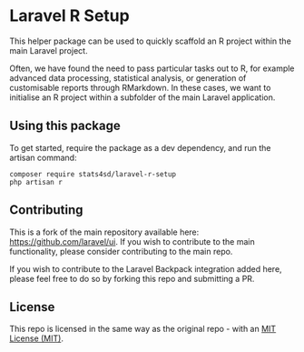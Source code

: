 # Laravel R Setup

This helper package can be used to quickly scaffold an R project within the main Laravel project.

Often, we have found the need to pass particular tasks out to R, for example advanced data processing, statistical analysis, or generation of customisable reports through RMarkdown. In these cases, we want to initialise an R project within a subfolder of the main Laravel application. 

## Using this package

To get started, require the package as a dev dependency, and run the artisan command:

```
composer require stats4sd/laravel-r-setup
php artisan r

```


## Contributing

This is a fork of the main repository available here: https://github.com/laravel/ui. If you wish to contribute to the main functionality, please consider contributing to the main repo.

If you wish to contribute to the Laravel Backpack integration added here, please feel free to do so by forking this repo and submitting a PR.

## License

This repo is licensed in the same way as the original repo - with an [MIT License (MIT)](LICENCE.md). 
